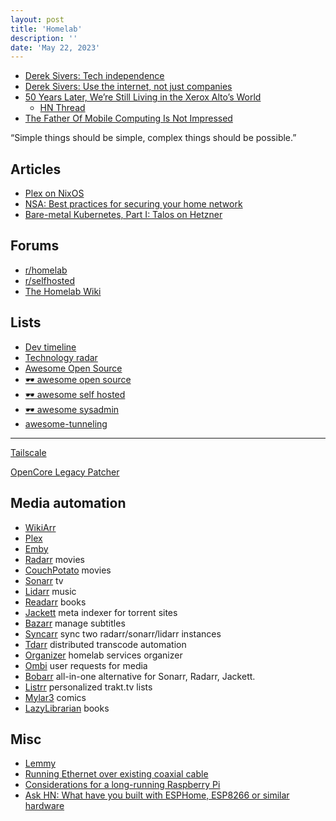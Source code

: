 ```yaml
---
layout: post
title: 'Homelab'
description: ''
date: 'May 22, 2023'
---
```


- [Derek Sivers: Tech independence](https://sive.rs/ti)
- [Derek Sivers: Use the internet, not just companies](https://sive.rs/netskill)
- [50 Years Later, We’re Still Living in the Xerox Alto’s World](https://spectrum.ieee.org/xerox-alto)
    - [HN Thread](https://news.ycombinator.com/item?id=34987658)
- [The Father Of Mobile Computing Is Not Impressed](https://www.fastcompany.com/40435064/what-alan-kay-thinks-about-the-iphone-and-technology-now)

“Simple things should be simple, complex things should be possible.”

## Articles

- [Plex on NixOS](https://arne.me/writing/plex-on-nixos)
- [NSA: Best practices for securing your home network](https://www.nsa.gov/Press-Room/News-Highlights/Article/Article/3304674/nsa-releases-best-practices-for-securing-your-home-network/)
- [Bare-metal Kubernetes, Part I: Talos on Hetzner](https://datavirke.dk/posts/bare-metal-kubernetes-part-1-talos-on-hetzner/)

## Forums

- [r/homelab](https://www.reddit.com/r/homelab/wiki/index/)
- [r/selfhosted](https://www.reddit.com/r/selfhosted/wiki/index/)
- [The Homelab Wiki](https://thehomelab.wiki/)

## Lists

- [Dev timeline](/dev-timeline/)
- [Technology radar](https://www.thoughtworks.com/radar)
- [Awesome Open Source](https://awesomeopensource.com/)
- [🕶️ awesome open source](https://github.com/cornelius/awesome-open-source)
- [🕶️ awesome self hosted](https://github.com/awesome-selfhosted/awesome-selfhosted)
- [🕶️ awesome sysadmin](https://github.com/awesome-foss/awesome-sysadmin)
- [awesome-tunneling](https://github.com/anderspitman/awesome-tunneling)

---

[Tailscale](https://tailscale.com/)

[OpenCore Legacy Patcher](https://dortania.github.io/OpenCore-Legacy-Patcher/)

## Media automation

- [WikiArr](https://wiki.servarr.com/)
- [Plex](https://www.plex.tv/)
- [Emby](https://emby.media/)
- [Radarr](https://radarr.video/) movies
- [CouchPotato](https://couchpota.to/) movies
- [Sonarr](https://sonarr.tv/) tv
- [Lidarr](https://lidarr.audio/) music
- [Readarr](https://readarr.com/) books
- [Jackett](https://github.com/Jackett/Jackett) meta indexer for torrent sites
- [Bazarr](https://github.com/morpheus65535/bazarr) manage subtitles
- [Syncarr](https://github.com/syncarr/syncarr) sync two radarr/sonarr/lidarr instances
- [Tdarr](https://github.com/HaveAGitGat/Tdarr) distributed transcode automation
- [Organizer](https://github.com/causefx/Organizr) homelab services organizer
- [Ombi](https://github.com/Ombi-app/Ombi) user requests for media
- [Bobarr](https://github.com/iam4x/bobarr) all-in-one alternative for Sonarr, Radarr, Jackett.
- [Listrr](https://github.com/TheUltimateC0der/Listrr) personalized trakt.tv lists
- [Mylar3](https://github.com/mylar3/mylar3) comics
- [LazyLibrarian](https://lazylibrarian.gitlab.io/) books


## Misc

- [Lemmy](https://github.com/LemmyNet/lemmy)
- [Running Ethernet over existing coaxial cable](https://til.simonwillison.net/networking/ethernet-over-coaxial-cable)
- [Considerations for a long-running Raspberry Pi](https://www.dzombak.com/blog/2023/12/Considerations-for-a-long-running-Raspberry-Pi.html)
- [Ask HN: What have you built with ESPHome, ESP8266 or similar hardware](https://news.ycombinator.com/item?id=40181000)
